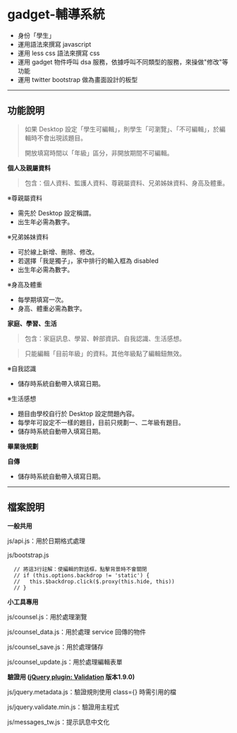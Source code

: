 gadget-輔導系統
==========================

* 身份「學生」
* 運用語法來撰寫 javascript
* 運用 less css 語法來撰寫 css
* 運用 gadget 物件呼叫 dsa 服務，依據呼叫不同類型的服務，來操做"修改"等功能
* 運用 twitter bootstrap 做為畫面設計的板型


----------


功能說明
-------

> 如果 Desktop 設定「學生可編輯」，則學生「可瀏覽」、「不可編輯」，於編輯時不會出現該題目。
>
> 開放填寫時間以「年級」區分，非開放期間不可編輯。

**個人及親屬資料**

> 包含：個人資料、監護人資料、尊親屬資料、兄弟姊妹資料、身高及體重。

 ※尊親屬資料

 - 需先於 Desktop 設定稱謂。
 - 出生年必需為數字。

※兄弟姊妹資料

 - 可於線上新增、刪除、修改。
 - 若選擇「我是獨子」，家中排行的輸入框為 disabled
 - 出生年必需為數字。

※身高及體重

 - 每學期填寫一次。
 - 身高、體重必需為數字。

**家庭、學習、生活**

>包含：家庭訊息、學習、幹部資訊、自我認識、生活感想。

>只能編輯「目前年級」的資料。其他年級點了編輯鈕無效。

※自我認識

 - 儲存時系統自動帶入填寫日期。

※生活感想

 - 題目由學校自行於 Desktop 設定問題內容。
 - 每學年可設定不一樣的題目，目前只規劃一、二年級有題目。
 - 儲存時系統自動帶入填寫日期。

**畢業後規劃**


**自傳**

 - 儲存時系統自動帶入填寫日期。

----------


檔案說明
-------
**一般共用**

js/api.js：用於日期格式處理

js/bootstrap.js

      // 將這3行註解：使編輯的對話框，點擊背景時不會關閉
      // if (this.options.backdrop != 'static') {
      //   this.$backdrop.click($.proxy(this.hide, this))
      // }

**小工具專用**

js/counsel.js：用於處理瀏覽

js/counsel_data.js：用於處理 service 回傳的物件

js/counsel_save.js：用於處理儲存

js/counsel_update.js：用於處理編輯表單

**驗證用 ([jQuery plugin: Validation][1] 版本1.9.0)**

js/jquery.metadata.js：驗證規則使用 class={} 時需引用的檔

js/jquery.validate.min.js：驗證用主程式

js/messages_tw.js：提示訊息中文化



  [1]: http://bassistance.de/jquery-plugins/jquery-plugin-validation/